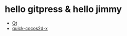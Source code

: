 hello gitpress & hello jimmy
=====

-  [Qt](http://qt-project.org/)
-  [quick-cocos2d-x](https://github.com/chukong/quick-cocos2d-x)

